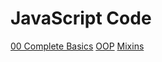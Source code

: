 # JavaScript Code

[00 Complete Basics](00-Complete-Basics.js)
[OOP](01-OOP-example.js)
[Mixins](02-mixins.js)


